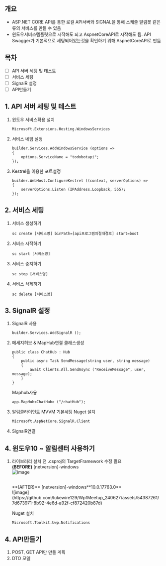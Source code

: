 ## 개요
- ASP.NET CORE API를 통한 로컬 API서버와 SIGNAL을 통해 스케줄 알림봇 같은 류의 서비스를 만들 수 있음
- 윈도우서비스템플릿으로 시작해도 되고 AspnetCoreAPI로 시작해도 됨.
API Swagger가 기본적으로 세팅되어있는것을 확인하기 위해 AspnetCoreAPI로 만듬

## 목차
- [ ] API 서버 세팅 및 테스트
- [ ] 서비스 세팅
- [ ] SignalR 설정  
- [ ] API만들기

## 1. API 서버 세팅 및 테스트
1. 윈도우 서비스확용 설치
    ```
    Microsoft.Extensions.Hosting.WindowsServices
    ```
2. 서비스 네임 설정
    ```CSharp
    builder.Services.AddWindowsService (options =>
    {
        options.ServiceName = "todobotapi";
    });
    ```
3. Kestrel을 이용한 포트설정
    ```CSharp
    builder.WebHost.ConfigureKestrel ((context, serverOptions) =>
    {
        serverOptions.Listen (IPAddress.Loopback, 555);
    });
    ```


## 2. 서비스 세팅
1. 서비스 생성하기
    ```
    sc create [서비스명] binPath=[api프로그램의절대경로] start=boot
    ```
2. 서비스 시작하기
   ```
   sc start [서비스명]
   ```
3. 서비스 중지하기
   ```
   sc stop [서비스명]
   ```
4. 서비스 삭제하기
   ```
   sc delete [서비스명]
   ```
## 3. SignalR 설정
1. SignalR 사용
   ```
   builder.Services.AddSignalR ();
   ```
2. 메세지허브 & MapHub연결
   클래스생성
   ```
   public class ChatHub : Hub
   {
       public async Task SendMessage(string user, string message)
       {
           await Clients.All.SendAsync ("ReceiveMessage", user, message);
       }
   }
   ```
   Maphub사용
   ```
   app.MapHub<ChatHub> ("/chatHub");
   ```
4. 알림클라이언트 MVVM 기본세팅
   Nuget 설치
   ```
   Microsoft.AspNetCore.SignalR.Client
   ```
6. SignalR연결
## 4. 윈도우10 ~ 알림센터 사용하기
1. 라이브러리 설치 전 .csproj의 TargetFramework 수정 필요
   <br/>
   **(BEFORE)** [netversion]-windows
   <br/>
   ![image](https://github.com/lukewire129/WpfMeetup_240627/assets/54387261/e0844b8f-f53d-4d33-858a-d95a9886fed2)

   <br/>
   **(AFTER)** [netversion]-windows**10.0.17763.0**
   <br/>
   ![image](https://github.com/lukewire129/WpfMeetup_240627/assets/54387261/7d673971-8b92-4e6d-a92f-cf872420b87d)

   Nuget 설치
   ```
   Microsoft.Toolkit.Uwp.Notifications
   ```
   
## 4. API만들기
1. POST, GET API만 만들 계획
2. DTO 모델
